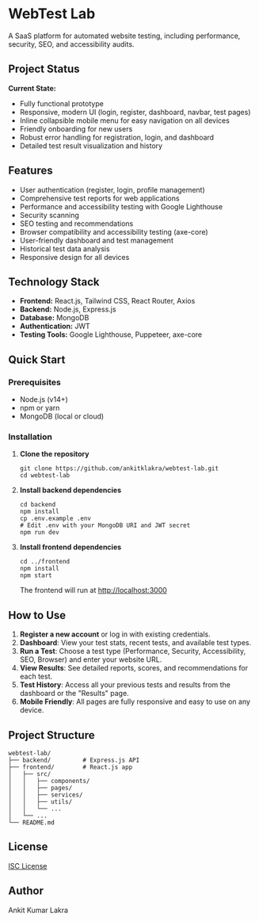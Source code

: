 # WebTest Lab

A SaaS platform for automated website testing, including performance, security, SEO, and accessibility audits.

## Project Status

**Current State:**
- Fully functional prototype
- Responsive, modern UI (login, register, dashboard, navbar, test pages)
- Inline collapsible mobile menu for easy navigation on all devices
- Friendly onboarding for new users 
- Robust error handling for registration, login, and dashboard
- Detailed test result visualization and history

## Features

- User authentication (register, login, profile management)
- Comprehensive test reports for web applications
- Performance and accessibility testing with Google Lighthouse
- Security scanning 
- SEO testing and recommendations
- Browser compatibility and accessibility testing (axe-core)
- User-friendly dashboard and test management
- Historical test data analysis
- Responsive design for all devices

## Technology Stack

- **Frontend:** React.js, Tailwind CSS, React Router, Axios
- **Backend:** Node.js, Express.js
- **Database:** MongoDB
- **Authentication:** JWT
- **Testing Tools:** Google Lighthouse, Puppeteer, axe-core

## Quick Start

### Prerequisites
- Node.js (v14+)
- npm or yarn
- MongoDB (local or cloud)

### Installation

1. **Clone the repository**
   ```
   git clone https://github.com/ankitklakra/webtest-lab.git
   cd webtest-lab
   ```

2. **Install backend dependencies**
   ```
   cd backend
   npm install
   cp .env.example .env
   # Edit .env with your MongoDB URI and JWT secret
   npm run dev
   ```

3. **Install frontend dependencies**
   ```
   cd ../frontend
   npm install
   npm start
   ```
   The frontend will run at [http://localhost:3000](http://localhost:3000)

## How to Use

1. **Register a new account** or log in with existing credentials.
2. **Dashboard**: View your test stats, recent tests, and available test types.
3. **Run a Test**: Choose a test type (Performance, Security, Accessibility, SEO, Browser) and enter your website URL.
4. **View Results**: See detailed reports, scores, and recommendations for each test.
5. **Test History**: Access all your previous tests and results from the dashboard or the "Results" page.
6. **Mobile Friendly**: All pages are fully responsive and easy to use on any device.

## Project Structure

```
webtest-lab/
├── backend/         # Express.js API
├── frontend/        # React.js app
│   ├── src/
│   │   ├── components/
│   │   ├── pages/
│   │   ├── services/
│   │   ├── utils/
│   │   └── ...
│   └── ...
└── README.md
```

## License

[ISC License](LICENSE)

## Author

Ankit Kumar Lakra 
